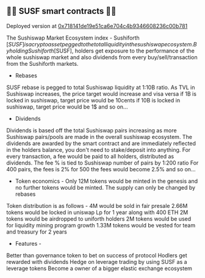 
## 🎉🎉 SUSF smart contracts 🎉🎉

Deployed version at [0x718141de19e51ca6e704c4b9346608236c00b781](https://etherscan.io/address/0x718141de19e51ca6e704c4b9346608236c00b781)

The Sushiswap Market Ecosystem index - Sushiforth [$SUSF] is a crypto asset pegged to the total liquidity in the sushiswap ecosystem.
By holding Sushiforth [$SUSF], holders get exposure to the performance of the whole sushiswap market and also dividends from every buy/sell/transaction from the Sushiforth markets.

* Rebases

SUSF rebase is pegged to total Sushiswap liquidity at 1:10B ratio.
As TVL in Sushiswap increases, the price target would increase and visa versa
if 1B is locked in sushiswap, target price would be 10cents
if 10B is locked in sushiswap, target price would be 1$
and so on...

* Dividends

Dividends is based off the total Sushiswap pairs increasing as more Sushiswap pairs/pools are made in the overall sushiswap ecosystem.
The dividends are awarded by the smart contract and are immediately reflected in the holders balance, you don't need to stake/deposit into anything.
For every transaction, a fee would be paid to all holders, distributed as dividends. The fee % is tied to Sushiswap number of pairs by 1:200 ratio
For 400 pairs, the fees is 2%
for 500 the fees would become 2.5%
and so on...

* Token economics -
Only 12M tokens would be minted in the genesis and no further tokens would be minted. The supply can only be changed by rebases

Token distribution is as follows -
4M would be sold in fair presale
2.66M tokens would be locked in uniswap Lp for 1 year along with 400 ETH
2M tokens would be airdropped to uniforth holders
2M tokens would be used for liquidity mining program growth
1.33M tokens would be vested for team and treasury for 2 years

* Features -

Better than governance token to bet on success of protocol
Hodlers get rewarded with dividends
Hedge on leverage trading by using SUSF as a leverage tokens
Become a owner of a bigger elastic exchange ecosystem
